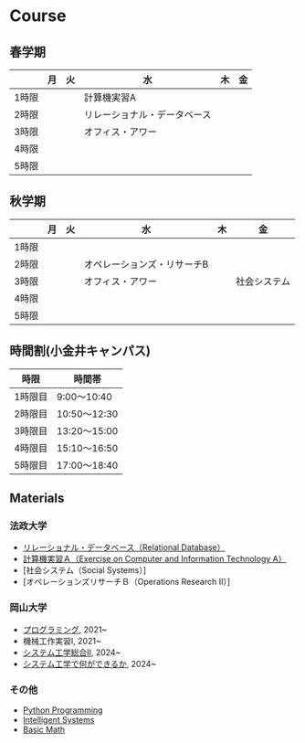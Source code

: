 # Course

## 春学期

|       | 月  | 火  | 水                           | 木  | 金  |
| ----- | --- | --- | ---------------------------- | --- | --- |
| 1時限 |     |     | 計算機実習A                  |     |     |
| 2時限 |     |     | リレーショナル・データベース |     |     |
| 3時限 |     |     | オフィス・アワー             |     |     |
| 4時限 |     |     |                              |     |     |
| 5時限 |     |     |                              |     |     |

<!-- * 経営工学ゼミナールIは適宜学生と相談の上  -->

## 秋学期

|       | 月  | 火  | 水                          | 木  | 金           |
| ----- | --- | --- | --------------------------- | --- | ------------ |
| 1時限 |     |     |                             |     |              |
| 2時限 |     |     | オペレーションズ・リサーチB |     |              |
| 3時限 |     |     | オフィス・アワー            |     | 社会システム |
| 4時限 |     |     |                             |     |              |
| 5時限 |     |     |                             |     |              |

<!-- * 経営工学ゼミナールII適宜学生と相談の上 -->


## 時間割(小金井キャンパス)

| 時限    | 時間帯       |
| ------- | ------------ |
| 1時限目 | 9:00～10:40  |
| 2時限目 | 10:50～12:30 |
| 3時限目 | 13:20～15:00 |
| 4時限目 | 15:10～16:50 |
| 5時限目 | 17:00～18:40 |



<!-- ## 担当科目

### 講義
| 科目名                       | 開講時期 | 曜日・時限 | 教室 | 配当年次 |
| :--------------------------- | :------- | :--------- | :--- | :------- |
| 計算機実習A                  | 春       | 水曜日1限  |      | 1年      |
| 社会システム                 | 秋       | 金曜日3限  |      | 1年      |
| オペレーションズ・リサーチB  | 秋       | 水曜日2限  |      | 2年      |
| リレーショナル・データベース | 春       | 水曜日2限  |      | 3年      |
| 離散システム工学             | 春       |            |      | 3年      |

### ゼミナール
| 科目名               | 開講時期 | 曜日・時限 | 教室 | 配当年次 |
| :------------------- | :------- | :--------- | :--- | :------- |
| 経営工学基礎演習     | 春       |            |      | 3年      |
| PBL                  | 秋       |            |      | 3年      |
| 経営工学ゼミナールI  | 春       |            |      | 4年      |
| 経営工学ゼミナールII | 秋       |            |      | 4年      |
| 卒業研究             | 年間授業 |            |      | 4年      |
 -->


## Materials

### 法政大学
- [リレーショナル・データベース（Relational Database）](https://zi-ang-liu.github.io/jb-database/intro.html)
- [計算機実習Ａ（Exercise on Computer and Information Technology A）](https://zi-ang-liu.github.io/jb-cs101/intro.html)
- [社会システム（Social Systems）]
- [オペレーションズリサーチＢ（Operations Research II）]

### 岡山大学

* [プログラミング](https://zi-ang-liu.github.io/jb-c-programming/intro.html), 2021~
* 機械工作実習I, 2021~
* [システム工学総合Ⅱ](https://zi-ang-liu.github.io/jb-practice-on-systems-engineering/intro.html), 2024~
* [システム工学で何ができるか](https://github.com/zi-ang-liu/Slides/tree/main/An-Introduction-to-Systems-Engineering), 2024~

### その他

- [Python Programming](https://ziangs-organization.gitbook.io/python/)
- [Intelligent Systems](https://zi-ang-liu.github.io/intelligent-systems/intro.html)
- [Basic Math](https://zi-ang-liu.github.io/jb-basic-math/intro.html)